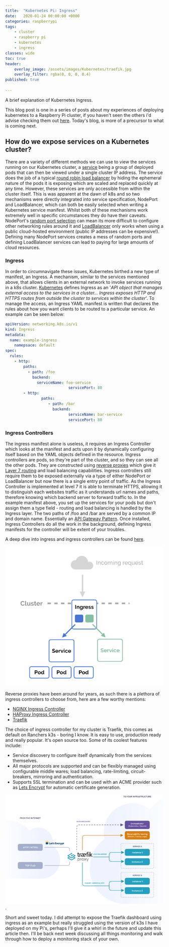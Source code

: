 ```yaml
---
title:  "Kubernetes Pi: Ingress"
date:   2020-01-24 00:00:00 +0000
categories: raspberrypi
tags:
    - cluster
    - raspberry pi
    - kubernetes
    - ingress
classes: wide
toc: true
header: 
    overlay_image: /assets/images/Kubernetes/traefik.jpg 
    overlay_filter: rgba(0, 0, 0, 0.4)
published: true

---
```


A brief explanation of Kubernetes Ingress.

This blog post is one in a series of posts about my experiences of deploying kubernetes to a Raspberry Pi cluster, if you haven't seen the others i'd advise checking them out [here](http://hfiorillo.github.io/). Today's blog, is more of a precursor to what is coming next.

## How do we expose services on a Kubernetes cluster?

There are a variety of different methods we can use to view the services running on our Kubernetes cluster, a [service](https://kubernetes.io/docs/concepts/services-networking/service/?utm_source=thenewstack&utm_medium=website&utm_campaign=platform) being a group of deployed pods that can then be viewed under a single cluster IP address. The service does the job of a typical [round robin load balancer](https://avinetworks.com/glossary/round-robin-load-balancing/) by hiding the ephemeral nature of the pods it is exposing which are scaled and replaced quickly at any time. However, these services are only accessible from within the cluster itself. This is was apparent at the dawn of k8s and so two mechanisms were directly integrated into service specification, NodePort and LoadBalancer, which can both be easily selected when writing a Kubernetes service manifest. Whilst both of these mechanisms work extremely well in specific circumstances they do have their caveats. NodePort's [random port selection](https://kubernetes.io/docs/concepts/services-networking/service/#nodeport) can mean its more difficult to configure other networking rules around it and [LoadBalancer](https://kubernetes.io/docs/tasks/access-application-cluster/create-external-load-balancer/) only works when using a public cloud-hosted environment (public IP addresses can be expensive!). Defining many NodePort services creates a mess of random ports and defining LoadBalancer services can lead to paying for large amounts of cloud resources.

### Ingress

In order to circumnavigate these issues, Kubernetes birthed a new type of manifest, an Ingress. A mechanism, similar to the services mentioned above, that allows clients in an external network to invoke services running in a k8s cluster. [Kubernetes](https://kubernetes.io/docs/concepts/services-networking/ingress/) defines Ingress as an  '*API object that manages external access to the services in a cluster... Ingress exposes HTTP and HTTPS routes from outside the cluster to services within the cluster*'. To manage the access, an Ingress YAML manifest is written that declares the rules about how you want clients to be routed to a particular service. An example can be seen below:

```yaml
apiVersion: networking.k8s.io/v1
kind: Ingress
metadata:
  name: example-ingress
	namepsace: default
spec:
  rules:
    - http:
        paths:
          - path: /foo
            backend:
              serviceName: foo-service
							servicePort: 80
		- http:
				paths:
				   - path: /bar
				     backend:
							serviceName: bar-service
							servicePort: 80
```

### Ingress Controllers

The ingress manifest alone is useless, it requires an Ingress Controller which looks at the manifest and acts upon it by dynamically configuring itself based on the YAML objects defined in the resource. Ingress controllers are pods, so they're part of the cluster, and so they can see all the other pods. They are constructed using [reverse proxies](https://en.wikipedia.org/wiki/Reverse_proxy) which give it [Layer 7 routing](https://rancher.com/docs/rancher/v2.x/en/k8s-in-rancher/load-balancers-and-ingress/load-balancers/) and load balancing capabilities. Ingress controllers still require them to be exposed externally via a type of either NodePort or LoadBalancer but now there is a single entry point of traffic. As the Ingress Controller is implemented at level 7 it is able to terminate HTTPS, allowing it to distinguish each websites traffic as it understands url names and paths, therefore knowing which backend server to forward traffic to. In the example manifest above, you set up the services for your pods but don't assign them a type field - routing and load balancing is handled by the Ingress layer. The two paths of /foo and /bar are served by a common IP and domain name. Essentially an [API Gateway Pattern](https://learnk8s.io/kubernetes-ingress-api-gateway). Once installed, Ingress Controllers do all the work in the background, defining Ingress manifests for the controller will be extent of your troubles. 

A deep dive into ingress and ingress controllers can be found [here](https://oteemo.com/2019/10/28/ingress-101-what-is-kubernetes-ingress-why-does-it-exist/).

![Ingress](/assets/images/Kubernetes/ingress.png)

Reverse proxies have been around for years, as such there is a plethora of ingress controllers to choose from, here are a few worthy mentions:

- [NGINX Ingress Controller](https://github.com/kubernetes/ingress-nginx)
- [HAProxy Ingress Controller](https://www.haproxy.com/documentation/kubernetes/latest/installation/)
- [Traefik](https://traefik.io/)

The choice of ingress controller for my cluster is Traefik, this comes as default on Ranchers k3s - boring I know. It is easy to use, production ready and really popular. It's open source too. Some of its coolest features include:

- Service discovery to configure itself dynamically from the services themselves.
- All major protocols are supported and can be flexibly managed using configurable middle wares; load balancing, rate-limiting, circuit-breakers, mirroring and authentication.
- Supports SSL termination and can be used with an ACME provider such as [Lets Encrypt](https://letsencrypt.org/) for automatic certificate generation.

![https://traefik.io/traefik/#:~:text=Traefik is a leading modern,that makes deploying microservices easy.&text=It also comes with a,west service communication and more](/assets/images/Kubernetes/diagram.png).

Short and sweet today. I did attempt to expose the Traefik dashboard using ingress as an example but really struggled using the version of k3s I have deployed on my Pi's, perhaps I'll give it a whirl in the future and update this article then. I'll be back next week discussing all things monitoring and walk through how to deploy a monitoring stack of your own.